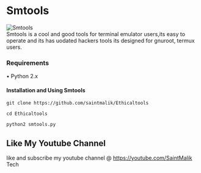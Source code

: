 # Smtools
![Smtools](https://github.com/saintmalik/Ethicaltools/core/smtools.png)<br>
Smtools is a cool and good tools for terminal emulator users,its easy to operate 
and its has uodated hackers tools its designed for gnuroot, termux users.

### Requirements
• Python 2.x

#### Installation and Using Smtools
```
git clone https://github.com/saintmalik/Ethicaltools
```
```
cd Ethicaltools
```
```
python2 smtools.py
```

## Like My Youtube Channel
like and subscribe my youtube channel @
https://youtube.com/SaintMalik Tech
